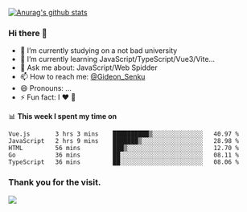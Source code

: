 [![Anurag's github stats](https://github-readme-stats.vercel.app/api?username=gideonsenku)](https://github.com/anuraghazra/github-readme-stats)
### Hi there 👋
- 🔭 I’m currently studying on a not bad university 
- 🌱 I’m currently learning JavaScript/TypeScript/Vue3/Vite...
- 💬 Ask me about: JavaScript/Web Spidder 
- 📫 How to reach me: [@Gideon_Senku](https://t.me/Gideon_Senku)
- 😄 Pronouns: ...
- ⚡ Fun fact: I ❤️ 🎵

📊 **This week I spent my time on**
<!--START_SECTION:waka-->
```text
Vue.js       3 hrs 3 mins    ██████████▒░░░░░░░░░░░░░░   40.97 % 
JavaScript   2 hrs 9 mins    ███████▒░░░░░░░░░░░░░░░░░   28.98 % 
HTML         56 mins         ███▒░░░░░░░░░░░░░░░░░░░░░   12.70 % 
Go           36 mins         ██░░░░░░░░░░░░░░░░░░░░░░░   08.11 % 
TypeScript   36 mins         ██░░░░░░░░░░░░░░░░░░░░░░░   08.06 % 
```
<!--END_SECTION:waka-->


### Thank you for the visit.
![](http://profile-counter.glitch.me/gideonsenku/count.svg)
<!--
**GideonSenku/GideonSenku** is a ✨ _special_ ✨ repository because its `README.md` (this file) appears on your GitHub profile.

Here are some ideas to get you started:

- 🔭 I’m currently working on ...
- 🌱 I’m currently learning ...
- 👯 I’m looking to collaborate on ...
- 🤔 I’m looking for help with ...
- 💬 Ask me about ...
- 📫 How to reach me: ...
- 😄 Pronouns: ...
- ⚡ Fun fact: ...
-->
